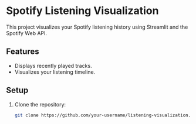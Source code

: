 # Spotify Listening Visualization

This project visualizes your Spotify listening history using Streamlit and the Spotify Web API.

## Features
- Displays recently played tracks.
- Visualizes your listening timeline.

## Setup

1. Clone the repository:
   ```bash
   git clone https://github.com/your-username/listening-visualization.git
